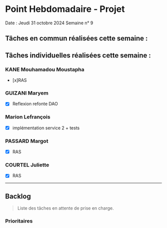 # Point Hebdomadaire - Projet

Date : Jeudi 31 octobre 2024
Semaine n° 9

## Tâches en commun réalisées cette semaine :

## Tâches individuelles réalisées cette semaine :

### KANE Mouhamadou Moustapha
- [x]RAS

### GUIZANI Maryem
- [x] Reflexion refonte DAO

### Marion Lefrançois
- [x] implémentation service 2 + tests


### PASSARD Margot
- [x] RAS

### COURTEL Juliette
- [x] RAS



---

## Backlog

> Liste des tâches en attente de prise en charge.

### Prioritaires
